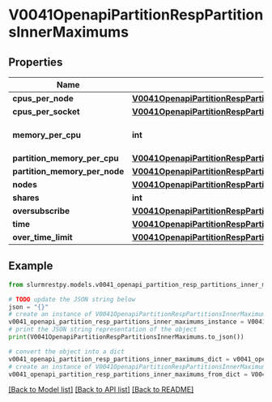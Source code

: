 # V0041OpenapiPartitionRespPartitionsInnerMaximums


## Properties

Name | Type | Description | Notes
------------ | ------------- | ------------- | -------------
**cpus_per_node** | [**V0041OpenapiPartitionRespPartitionsInnerMaximumsCpusPerNode**](V0041OpenapiPartitionRespPartitionsInnerMaximumsCpusPerNode.md) |  | [optional]
**cpus_per_socket** | [**V0041OpenapiPartitionRespPartitionsInnerMaximumsCpusPerSocket**](V0041OpenapiPartitionRespPartitionsInnerMaximumsCpusPerSocket.md) |  | [optional]
**memory_per_cpu** | **int** | MaxMemPerCPU or MaxMemPerNode | [optional]
**partition_memory_per_cpu** | [**V0041OpenapiPartitionRespPartitionsInnerMaximumsPartitionMemoryPerCpu**](V0041OpenapiPartitionRespPartitionsInnerMaximumsPartitionMemoryPerCpu.md) |  | [optional]
**partition_memory_per_node** | [**V0041OpenapiPartitionRespPartitionsInnerMaximumsPartitionMemoryPerNode**](V0041OpenapiPartitionRespPartitionsInnerMaximumsPartitionMemoryPerNode.md) |  | [optional]
**nodes** | [**V0041OpenapiPartitionRespPartitionsInnerMaximumsNodes**](V0041OpenapiPartitionRespPartitionsInnerMaximumsNodes.md) |  | [optional]
**shares** | **int** | OverSubscribe | [optional]
**oversubscribe** | [**V0041OpenapiPartitionRespPartitionsInnerMaximumsOversubscribe**](V0041OpenapiPartitionRespPartitionsInnerMaximumsOversubscribe.md) |  | [optional]
**time** | [**V0041OpenapiPartitionRespPartitionsInnerMaximumsTime**](V0041OpenapiPartitionRespPartitionsInnerMaximumsTime.md) |  | [optional]
**over_time_limit** | [**V0041OpenapiPartitionRespPartitionsInnerMaximumsOverTimeLimit**](V0041OpenapiPartitionRespPartitionsInnerMaximumsOverTimeLimit.md) |  | [optional]

## Example

```python
from slurmrestpy.models.v0041_openapi_partition_resp_partitions_inner_maximums import V0041OpenapiPartitionRespPartitionsInnerMaximums

# TODO update the JSON string below
json = "{}"
# create an instance of V0041OpenapiPartitionRespPartitionsInnerMaximums from a JSON string
v0041_openapi_partition_resp_partitions_inner_maximums_instance = V0041OpenapiPartitionRespPartitionsInnerMaximums.from_json(json)
# print the JSON string representation of the object
print(V0041OpenapiPartitionRespPartitionsInnerMaximums.to_json())

# convert the object into a dict
v0041_openapi_partition_resp_partitions_inner_maximums_dict = v0041_openapi_partition_resp_partitions_inner_maximums_instance.to_dict()
# create an instance of V0041OpenapiPartitionRespPartitionsInnerMaximums from a dict
v0041_openapi_partition_resp_partitions_inner_maximums_from_dict = V0041OpenapiPartitionRespPartitionsInnerMaximums.from_dict(v0041_openapi_partition_resp_partitions_inner_maximums_dict)
```
[[Back to Model list]](../README.md#documentation-for-models) [[Back to API list]](../README.md#documentation-for-api-endpoints) [[Back to README]](../README.md)


